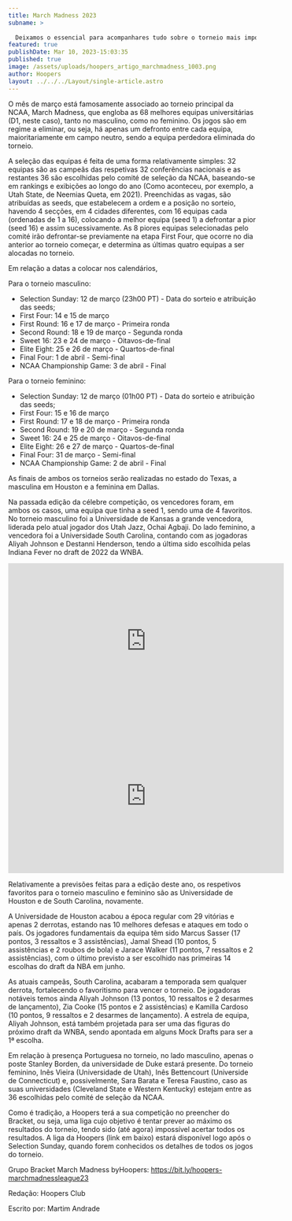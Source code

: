 ```yaml
---
title: March Madness 2023
subname: >
  
  Deixamos o essencial para acompanhares tudo sobre o torneio mais importante da competição universitária norte-americana
featured: true
publishDate: Mar 10, 2023-15:03:35
published: true
image: /assets/uploads/hoopers_artigo_marchmadness_1003.png
author: Hoopers
layout: ../../../Layout/single-article.astro
---
```

<!--StartFragment-->

O mês de março está famosamente associado ao torneio principal da NCAA, March Madness, que engloba as 68 melhores equipas universitárias (D1, neste caso), tanto no masculino, como no feminino. Os jogos são em regime a eliminar, ou seja, há apenas um defronto entre cada equipa, maioritariamente em campo neutro, sendo a equipa perdedora eliminada do torneio.



A seleção das equipas é feita de uma forma relativamente simples: 32 equipas são as campeãs das respetivas 32 conferências nacionais e as restantes 36 são escolhidas pelo comité de seleção da NCAA, baseando-se em rankings e exibições ao longo do ano (Como aconteceu, por exemplo, a Utah State, de Neemias Queta, em 2021). Preenchidas as vagas, são atribuídas as seeds, que estabelecem a ordem e a posição no sorteio, havendo 4 secções, em 4 cidades diferentes, com 16 equipas cada (ordenadas de 1 a 16), colocando a melhor equipa (seed 1) a defrontar a pior (seed 16) e assim sucessivamente. As 8 piores equipas selecionadas pelo comité irão defrontar-se previamente na etapa First Four, que ocorre no dia anterior ao torneio começar, e determina as últimas quatro equipas a ser alocadas no torneio.



Em relação a datas a colocar nos calendários,



Para o torneio masculino:



* Selection Sunday: 12 de março (23h00 PT) - Data do sorteio e atribuição das seeds;
* First Four: 14 e 15 de março 
* First Round: 16 e 17 de março - Primeira ronda
* Second Round: 18 e 19 de março - Segunda ronda
* Sweet 16: 23 e 24 de março - Oitavos-de-final
* Elite Eight: 25 e 26 de março - Quartos-de-final
* Final Four: 1 de abril - Semi-final
* NCAA Championship Game: 3 de abril - Final



Para o torneio feminino:



* Selection Sunday: 12 de março (01h00 PT) - Data do sorteio e atribuição das seeds;
* First Four: 15 e 16 de março 
* First Round: 17 e 18 de março - Primeira ronda
* Second Round: 19 e 20 de março - Segunda ronda
* Sweet 16: 24 e 25 de março - Oitavos-de-final
* Elite Eight: 26 e 27 de março - Quartos-de-final
* Final Four: 31 de março - Semi-final
* NCAA Championship Game: 2 de abril - Final



As finais de ambos os torneios serão realizadas no estado do Texas, a masculina em Houston e a feminina em Dallas.



Na passada edição da célebre competição, os vencedores foram, em ambos os casos, uma equipa que tinha a seed 1, sendo uma de 4 favoritos. No torneio masculino foi a Universidade de Kansas a grande vencedora, liderada pelo atual jogador dos Utah Jazz, Ochai Agbaji. Do lado feminino, a vencedora foi a Universidade South Carolina, contando com as jogadoras Aliyah Johnson e Destanni Henderson, tendo a última sido escolhida pelas Indiana Fever no draft de 2022 da WNBA.



<iframe width="560" height="315" src="https://www.youtube.com/embed/mRlwNcnIddo" title="YouTube video player" frameborder="0" allow="accelerometer; autoplay; clipboard-write; encrypted-media; gyroscope; picture-in-picture; web-share" allowfullscreen></iframe>



<iframe width="560" height="315" src="https://www.youtube.com/embed/OdelZkQYDt4" title="YouTube video player" frameborder="0" allow="accelerometer; autoplay; clipboard-write; encrypted-media; gyroscope; picture-in-picture; web-share" allowfullscreen></iframe>



Relativamente a previsões feitas para a edição deste ano, os respetivos favoritos para o torneio masculino e feminino são as Universidade de Houston e de South Carolina, novamente.



A Universidade de Houston acabou a época regular com 29 vitórias e apenas 2 derrotas, estando nas 10 melhores defesas e ataques em todo o país. Os jogadores fundamentais da equipa têm sido Marcus Sasser (17 pontos, 3 ressaltos e 3 assistências), Jamal Shead (10 pontos, 5 assistências e 2 roubos de bola) e Jarace Walker (11 pontos, 7 ressaltos e 2 assistências), com o último previsto a ser escolhido nas primeiras 14 escolhas do draft da NBA em junho.



As atuais campeãs, South Carolina, acabaram a temporada sem qualquer derrota, fortalecendo o favoritismo para vencer o torneio. De jogadoras notáveis temos ainda Aliyah Johnson (13 pontos, 10 ressaltos e 2 desarmes de lançamento), Zia Cooke (15 pontos e 2 assistências) e Kamilla Cardoso (10 pontos, 9 ressaltos e 2 desarmes de lançamento). A estrela de equipa, Aliyah Johnson, está também projetada para ser uma das figuras do próximo draft da WNBA, sendo apontada em alguns Mock Drafts para ser a 1ª escolha.



Em relação à presença Portuguesa no torneio, no lado masculino, apenas o poste Stanley Borden, da universidade de Duke estará presente. Do torneio feminino, Inês Vieira (Universidade de Utah), Inês Bettencourt (Universide de Connecticut) e, possivelmente, Sara Barata e Teresa Faustino, caso as suas universidades (Cleveland State e Western Kentucky) estejam entre as 36 escolhidas pelo comité de seleção da NCAA. 



Como é tradição, a Hoopers terá a sua competição no preencher do Bracket, ou seja, uma liga cujo objetivo é tentar prever ao máximo os resultados do torneio, tendo sido (até agora) impossível acertar todos os resultados. A liga da Hoopers (link em baixo) estará disponível logo após o Selection Sunday, quando forem conhecidos os detalhes de todos os jogos do torneio.



Grupo Bracket March Madness byHoopers: <https://bit.ly/hoopers-marchmadnessleague23>



Redação: Hoopers Club



Escrito por: Martim Andrade



<!--EndFragment-->